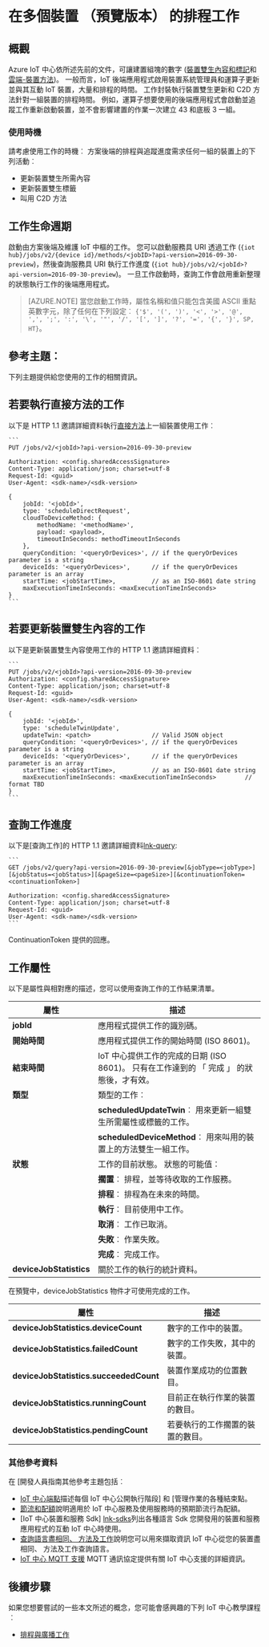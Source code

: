 <properties
 pageTitle="開發人員指南-工作 |Microsoft Azure"
 description="Azure IoT 中心開發人員指南-排程工作執行多個裝置上連線到您的中心"
 services="iot-hub"
 documentationCenter=".net"
 authors="juanjperez"
 manager="timlt"
 editor=""/>

<tags
 ms.service="iot-hub"
 ms.devlang="multiple"
 ms.topic="article"
 ms.tgt_pltfrm="na"
 ms.workload="na"
 ms.date="09/30/2016" 
 ms.author="juanpere"/>

# <a name="schedule-jobs-on-multiple-devices-preview"></a>在多個裝置 （預覽版本） 的排程工作

## <a name="overview"></a>概觀

Azure IoT 中心依所述先前的文件，可讓建置組塊的數字 ([裝置雙生內容和標記][lnk-twin-devguide]和[雲端-裝置方法][lnk-dev-methods])。  一般而言，IoT 後端應用程式啟用裝置系統管理員和運算子更新並與其互動 IoT 裝置，大量和排程的時間。  工作封裝執行裝置雙生更新和 C2D 方法針對一組裝置的排程時間。  例如，運算子想要使用的後端應用程式會啟動並追蹤工作重新啟動裝置，並不會影響建置的作業一次建立 43 和底板 3 一組。

### <a name="when-to-use"></a>使用時機

請考慮使用工作的時機︰ 方案後端的排程與追蹤進度需求任何一組的裝置上的下列活動︰

- 更新裝置雙生所需內容
- 更新裝置雙生標籤
- 叫用 C2D 方法

## <a name="job-lifecycle"></a>工作生命週期

啟動由方案後端及維護 IoT 中樞的工作。  您可以啟動服務具 URI 透過工作 (`{iot hub}/jobs/v2/{device id}/methods/<jobID>?api-version=2016-09-30-preview`)，然後查詢服務具 URI 執行工作進度 (`{iot hub}/jobs/v2/<jobId>?api-version=2016-09-30-preview`)。  一旦工作啟動時，查詢工作會啟用重新整理的狀態執行工作的後端應用程式。

> [AZURE.NOTE] 當您啟動工作時，屬性名稱和值只能包含美國 ASCII 重點英數字元，除了任何在下列設定︰ ``{'$', '(', ')', '<', '>', '@', ',', ';', ':', '\', '"', '/', '[', ']', '?', '=', '{', '}', SP, HT}``。

## <a name="reference-topics"></a>參考主題︰

下列主題提供給您使用的工作的相關資訊。

## <a name="jobs-to-execute-direct-methods"></a>若要執行直接方法的工作

以下是 HTTP 1.1 邀請詳細資料執行[直接方法][lnk-dev-methods]上一組裝置使用工作︰

    ```
    PUT /jobs/v2/<jobId>?api-version=2016-09-30-preview
    
    Authorization: <config.sharedAccessSignature>
    Content-Type: application/json; charset=utf-8
    Request-Id: <guid>
    User-Agent: <sdk-name>/<sdk-version>

    {
        jobId: '<jobId>',
        type: 'scheduleDirectRequest', 
        cloudToDeviceMethod: {
            methodName: '<methodName>',
            payload: <payload>,                 
            timeoutInSeconds: methodTimeoutInSeconds 
        },
        queryCondition: '<queryOrDevices>', // if the queryOrDevices parameter is a string
        deviceIds: '<queryOrDevices>',      // if the queryOrDevices parameter is an array
        startTime: <jobStartTime>,          // as an ISO-8601 date string
        maxExecutionTimeInSeconds: <maxExecutionTimeInSeconds>        
    }
    ```
    
## <a name="jobs-to-update-device-twin-properties"></a>若要更新裝置雙生內容的工作

以下是更新裝置雙生內容使用工作的 HTTP 1.1 邀請詳細資料︰

    ```
    PUT /jobs/v2/<jobId>?api-version=2016-09-30-preview
    Authorization: <config.sharedAccessSignature>
    Content-Type: application/json; charset=utf-8
    Request-Id: <guid>
    User-Agent: <sdk-name>/<sdk-version>

    {
        jobId: '<jobId>',
        type: 'scheduleTwinUpdate', 
        updateTwin: <patch>                 // Valid JSON object
        queryCondition: '<queryOrDevices>', // if the queryOrDevices parameter is a string
        deviceIds: '<queryOrDevices>',      // if the queryOrDevices parameter is an array
        startTime: <jobStartTime>,          // as an ISO-8601 date string
        maxExecutionTimeInSeconds: <maxExecutionTimeInSeconds>        // format TBD
    }
    ```

## <a name="querying-for-progress-on-jobs"></a>查詢工作進度

以下是[查詢工作]的 HTTP 1.1 邀請詳細資料[lnk-query]:

    ```
    GET /jobs/v2/query?api-version=2016-09-30-preview[&jobType=<jobType>][&jobStatus=<jobStatus>][&pageSize=<pageSize>][&continuationToken=<continuationToken>]
    
    Authorization: <config.sharedAccessSignature>
    Content-Type: application/json; charset=utf-8
    Request-Id: <guid>
    User-Agent: <sdk-name>/<sdk-version>
    ```
    
ContinuationToken 提供的回應。  

## <a name="jobs-properties"></a>工作屬性

以下是屬性與相對應的描述，您可以使用查詢工作的工作結果清單。

| 屬性 | 描述 |
| -------------- | -----------------|
| **jobId** | 應用程式提供工作的識別碼。 |
| **開始時間** | 應用程式提供工作的開始時間 (ISO 8601)。 |
| **結束時間** | IoT 中心提供工作的完成的日期 (ISO 8601)。 只有在工作達到的 「 完成 」 的狀態後，才有效。 | 
| **類型** | 類型的工作︰ |
| | **scheduledUpdateTwin**︰ 用來更新一組雙生所需屬性或標籤的工作。 |
| | **scheduledDeviceMethod**︰ 用來叫用的裝置上的方法雙生一組工作。 |
| **狀態** | 工作的目前狀態。 狀態的可能值︰ |
| | **擱置**︰ 排程，並等待收取的工作服務。 |
| | **排程**︰ 排程為在未來的時間。 |
| | **執行**︰ 目前使用中工作。 |
| | **取消**︰ 工作已取消。 |
| | **失敗**︰ 作業失敗。 |
| | **完成**︰ 完成工作。 |
| **deviceJobStatistics** | 關於工作的執行的統計資料。 |

在預覽中，deviceJobStatistics 物件才可使用完成的工作。

| 屬性 | 描述 |
| -------------- | -----------------|
| **deviceJobStatistics.deviceCount** | 數字的工作中的裝置。 |
| **deviceJobStatistics.failedCount** | 數字的工作失敗，其中的裝置。 |
| **deviceJobStatistics.succeededCount** | 裝置作業成功的位置數目。 |
| **deviceJobStatistics.runningCount** | 目前正在執行作業的裝置的數目。 |
| **deviceJobStatistics.pendingCount** | 若要執行的工作擱置的裝置的數目。 |


### <a name="additional-reference-material"></a>其他參考資料

在 [開發人員指南其他參考主題包括︰

- [IoT 中心端點][lnk-endpoints]描述每個 IoT 中心公開執行階段] 和 [管理作業的各種結束點。
- [節流和配額][lnk-quotas]說明適用於 IoT 中心服務及使用服務時的預期節流行為配額。
- [IoT 中心裝置和服務 Sdk] [lnk-sdks]列出各種語言 Sdk 您開發用的裝置和服務應用程式的互動 IoT 中心時使用。
- [查詢語言盡相同、 方法及工作][lnk-query]說明您可以用來擷取資訊 IoT 中心從您的裝置盡相同、 方法及工作查詢語言。
- [IoT 中心 MQTT 支援][ lnk-devguide-mqtt] MQTT 通訊協定提供有關 IoT 中心支援的詳細資訊。

## <a name="next-steps"></a>後續步驟

如果您想要嘗試的一些本文所述的概念，您可能會感興趣的下列 IoT 中心教學課程︰

- [排程與廣播工作][lnk-jobs-tutorial]

<!-- links and images -->

[lnk-endpoints]: iot-hub-devguide-endpoints.md
[lnk-quotas]: iot-hub-devguide-quotas-throttling.md
[lnk-sdks]: iot-hub-devguide-sdks.md
[lnk-query]: iot-hub-devguide-query-language.md
[lnk-devguide-mqtt]: iot-hub-mqtt-support.md
[lnk-jobs-tutorial]: iot-hub-schedule-jobs.md
[lnk-c2d-methods]: iot-hub-c2d-methods.md
[lnk-dev-methods]: iot-hub-devguide-direct-methods.md
[lnk-get-started-twin]: iot-hub-node-node-twin-getstarted.md
[lnk-twin-devguide]: iot-hub-devguide-device-twins.md
